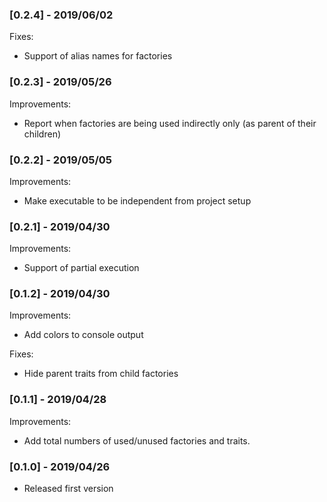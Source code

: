 ### [0.2.4] - 2019/06/02

Fixes:
- Support of alias names for factories

### [0.2.3] - 2019/05/26

Improvements:
- Report when factories are being used indirectly only (as parent of their children)

### [0.2.2] - 2019/05/05

Improvements:
- Make executable to be independent from project setup

### [0.2.1] - 2019/04/30

Improvements:
- Support of partial execution

### [0.1.2] - 2019/04/30

Improvements:
- Add colors to console output

Fixes:
- Hide parent traits from child factories

### [0.1.1] - 2019/04/28

Improvements:
- Add total numbers of used/unused factories and traits.

### [0.1.0] - 2019/04/26

- Released first version
